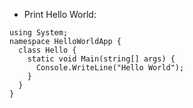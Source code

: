 - Print Hello World:

```
using System;
namespace HelloWorldApp {
  class Hello {
    static void Main(string[] args) {
      Console.WriteLine("Hello World");
    }
  }
}
```
